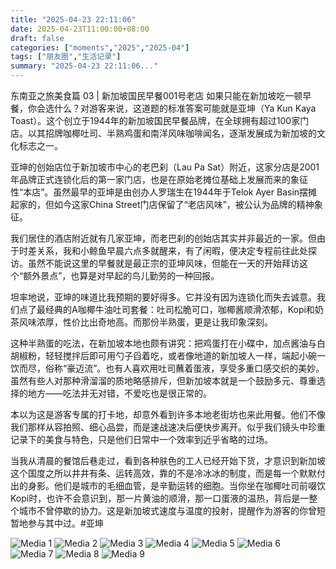 ```yaml
---
title: "2025-04-23 22:11:06"
date: 2025-04-23T11:00:00+08:00
draft: false
categories: ["moments","2025","2025-04"]
tags: ["朋友圈","生活记录"]
summary: "2025-04-23 22:11:06..."
---
```


东南亚之旅美食篇 03 | 新加坡国民早餐001号老店
​
​如果只能在新加坡吃一顿早餐，你会选什么？对游客来说，这道题的标准答案可能就是亚坤（Ya Kun Kaya Toast）。这个创立于1944年的新加坡国民早餐品牌，在全球拥有超过100家门店。以其招牌咖椰吐司、半熟鸡蛋和南洋风味咖啡闻名，逐渐发展成为新加坡的文化标志之一。

亚坤的创始店位于新加坡市中心的老巴刹（Lau Pa Sat）附近，这家分店是2001年品牌正式连锁化后的第一家门店，也是在原始老摊位基础上发展而来的象征性“本店”。虽然最早的亚坤是由创办人罗瑞生在1944年于Telok Ayer Basin摆摊起家的，但如今这家China Street门店保留了“老店风味”，被公认为品牌的精神象征。

我们居住的酒店附近就有几家亚坤，而老巴刹的创始店其实并非最近的一家。但由于时差关系，我和小鲸鱼早晨六点多就醒来，有了闲暇，便决定专程前往此处探访。虽然不能说这里的早餐就是最正宗的亚坤风味，但能在一天的开始拜访这个“额外景点”，也算是对早起的鸟儿勤劳的一种回报。

坦率地说，亚坤的味道比我预期的要好得多。它并没有因为连锁化而失去诚意。我们点了最经典的A咖椰牛油吐司套餐：吐司松脆可口，咖椰酱顺滑浓郁，Kopi和奶茶风味浓厚，性价比出奇地高。而那份半熟蛋，更是让我印象深刻。

这种半熟蛋的吃法，在新加坡本地也颇有讲究：把鸡蛋打在小碟中，加点酱油与白胡椒粉，轻轻搅拌后即可用勺子舀着吃，或者像地道的新加坡人一样，端起小碗一饮而尽，俗称“豪迈流”。也有人喜欢用吐司蘸着蛋液，享受多重口感交织的美妙。虽然有些人对那种滑溜溜的质地略感排斥，但新加坡本就是一个鼓励多元、尊重选择的地方——吃法并无对错，不爱吃也是很正常的。

本以为这是游客专属的打卡地，却意外看到许多本地老街坊也来此用餐。他们不像我们那样从容拍照、细心品尝，而是速战速决后便快步离开。似乎我们镜头中珍重记录下的美食与特色，只是他们日常中一个效率到近乎省略的过场。

当我从清晨的餐馆后巷走过，看到各种肤色的工人已经开始下货，才意识到新加坡这个国度之所以井井有条、运转高效，靠的不是冷冰冰的制度，而是每一个默默付出的身影。他们是城市的毛细血管，是辛勤运转的细胞。当你坐在咖椰吐司前啜饮Kopi时，也许不会意识到，那一片黄油的顺滑，那一口蛋液的温热，背后是一整个城市不曾停歇的协力。这是新加坡式速度与温度的投射，提醒作为游客的你曾短暂地参与其中过。
​
​#亚坤

![Media 1](/Moments/photos/2025-04-23/202504232211060.jpg)
![Media 2](/Moments/photos/2025-04-23/202504232211061.jpg)
![Media 3](/Moments/photos/2025-04-23/202504232211062.jpg)
![Media 4](/Moments/photos/2025-04-23/202504232211063.jpg)
![Media 5](/Moments/photos/2025-04-23/202504232211064.jpg)
![Media 6](/Moments/photos/2025-04-23/202504232211065.jpg)
![Media 7](/Moments/photos/2025-04-23/202504232211066.jpg)
![Media 8](/Moments/photos/2025-04-23/202504232211067.jpg)
![Media 9](/Moments/photos/2025-04-23/202504232211068.jpg)

